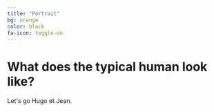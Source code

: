 ```yaml
---
title: "Portrait"
bg: orange
color: black
fa-icon: toggle-on
---
```


# What does the typical human look like?

Let's go Hugo et Jean.